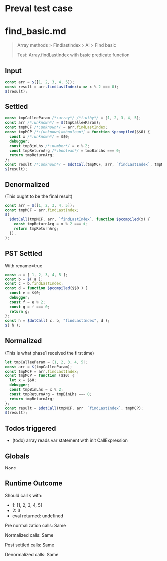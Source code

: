# Preval test case

# find_basic.md

> Array methods > Findlastindex > Ai > Find basic
>
> Test: Array.findLastIndex with basic predicate function

## Input

`````js filename=intro
const arr = $([1, 2, 3, 4, 5]);
const result = arr.findLastIndex(x => x % 2 === 0);
$(result);
`````


## Settled


`````js filename=intro
const tmpCalleeParam /*:array*/ /*truthy*/ = [1, 2, 3, 4, 5];
const arr /*:unknown*/ = $(tmpCalleeParam);
const tmpMCF /*:unknown*/ = arr.findLastIndex;
const tmpMCP /*:(unknown)=>boolean*/ = function $pcompiled($$0) {
  const x /*:unknown*/ = $$0;
  debugger;
  const tmpBinLhs /*:number*/ = x % 2;
  const tmpReturnArg /*:boolean*/ = tmpBinLhs === 0;
  return tmpReturnArg;
};
const result /*:unknown*/ = $dotCall(tmpMCF, arr, `findLastIndex`, tmpMCP);
$(result);
`````


## Denormalized
(This ought to be the final result)

`````js filename=intro
const arr = $([1, 2, 3, 4, 5]);
const tmpMCF = arr.findLastIndex;
$(
  $dotCall(tmpMCF, arr, `findLastIndex`, function $pcompiled(x) {
    const tmpReturnArg = x % 2 === 0;
    return tmpReturnArg;
  }),
);
`````


## PST Settled
With rename=true

`````js filename=intro
const a = [ 1, 2, 3, 4, 5 ];
const b = $( a );
const c = b.findLastIndex;
const d = function $pcompiled($$0 ) {
  const e = $$0;
  debugger;
  const f = e % 2;
  const g = f === 0;
  return g;
};
const h = $dotCall( c, b, "findLastIndex", d );
$( h );
`````


## Normalized
(This is what phase1 received the first time)

`````js filename=intro
let tmpCalleeParam = [1, 2, 3, 4, 5];
const arr = $(tmpCalleeParam);
const tmpMCF = arr.findLastIndex;
const tmpMCP = function ($$0) {
  let x = $$0;
  debugger;
  const tmpBinLhs = x % 2;
  const tmpReturnArg = tmpBinLhs === 0;
  return tmpReturnArg;
};
const result = $dotCall(tmpMCF, arr, `findLastIndex`, tmpMCP);
$(result);
`````


## Todos triggered


- (todo) array reads var statement with init CallExpression


## Globals


None


## Runtime Outcome


Should call `$` with:
 - 1: [1, 2, 3, 4, 5]
 - 2: 3
 - eval returned: undefined

Pre normalization calls: Same

Normalized calls: Same

Post settled calls: Same

Denormalized calls: Same
